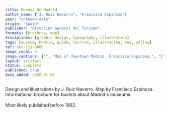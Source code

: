 ```yaml
---
title: Museos de Madrid
author_name: ["J. Ruiz Navarro", "Francisco Espinosa"]
year: "unknown-date"
origin: "Spain"
publisher: "Direccion General del Turismo"
formats: [brochure, map]
disciplines: [graphic-design, typography, illustration]
tags: [museum, Madrid, guide, tourism, illustration, red, yellow]
ref: sol-121-0000
image_count: 3
image_captions: ["", "Map of downtown Madrid. Francisco Espinosa.", "Illustrations by J. Ruiz Navarro."]
layout: artifact
status: complete
published: true
date_added: 2020-01-01
---
```


Design and illustrations by J. Ruiz Navarro. Map by Francisco Espinosa. Informational brochure for tourists about Madrid's museums.<br> <br>Most likely published before 1962.
